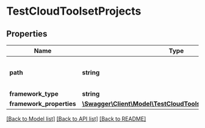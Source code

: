 # TestCloudToolsetProjects

## Properties
Name | Type | Description | Notes
------------ | ------------- | ------------- | -------------
**path** | **string** | The path to the TestCloud project | 
**framework_type** | **string** |  | 
**framework_properties** | [**\Swagger\Client\Model\TestCloudToolsetFrameworkProperties**](TestCloudToolsetFrameworkProperties.md) |  | [optional] 

[[Back to Model list]](../README.md#documentation-for-models) [[Back to API list]](../README.md#documentation-for-api-endpoints) [[Back to README]](../README.md)


